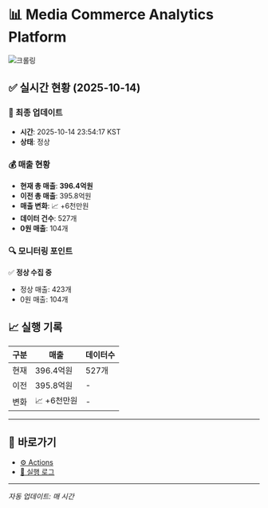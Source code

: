 # 📊 Media Commerce Analytics Platform

![크롤링](https://img.shields.io/badge/크롤링-정상-green)

## ✅ 실시간 현황 (2025-10-14)

### 📍 최종 업데이트
- **시간**: 2025-10-14 23:54:17 KST
- **상태**: 정상

### 💰 매출 현황
- **현재 총 매출**: **396.4억원**
- **이전 총 매출**: 395.8억원
- **매출 변화**: 📈 +6천만원
- **데이터 건수**: 527개
- **0원 매출**: 104개

### 🔍 모니터링 포인트

✅ **정상 수집 중**
- 정상 매출: 423개
- 0원 매출: 104개


## 📈 실행 기록

| 구분 | 매출 | 데이터수 |
|------|------|----------|
| 현재 | 396.4억원 | 527개 |
| 이전 | 395.8억원 | - |
| 변화 | 📈 +6천만원 | - |

---

## 🔗 바로가기

- [⚙️ Actions](../../actions)
- [📝 실행 로그](../../actions/workflows/daily_scraping.yml)

---

*자동 업데이트: 매 시간*
